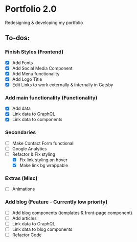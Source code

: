 # Portfolio 2.0
Redesigning & developing my portfolio

## To-dos:
### Finish Styles (Frontend)
- [X] Add Fonts
- [X] Add Social Media Component
- [X] Add Menu functionality
- [X] Add Logo Title
- [X] Edit Links to work externally & internally in Gatsby

### Add main functionality (Functionality)
- [X] Add data
- [X] Link data to GraphQL
- [X] Link data to components 

### Secondaries
- [ ] Make Contact Form functional
- [ ] Google Analytics
- [ ] Refactor & Fix styling
    - [X] Fix link styling on hover
    - [X] Make link bg wrappable

### Extras (Misc)
- [ ] Animations

### Add blog (Feature - Currently low priority)
- [ ] Add blog components (templates & front-page component)
- [ ] Add articles
- [ ] Link data to GraphQL
- [ ] Link data to blog components
- [ ] Refactor Code
